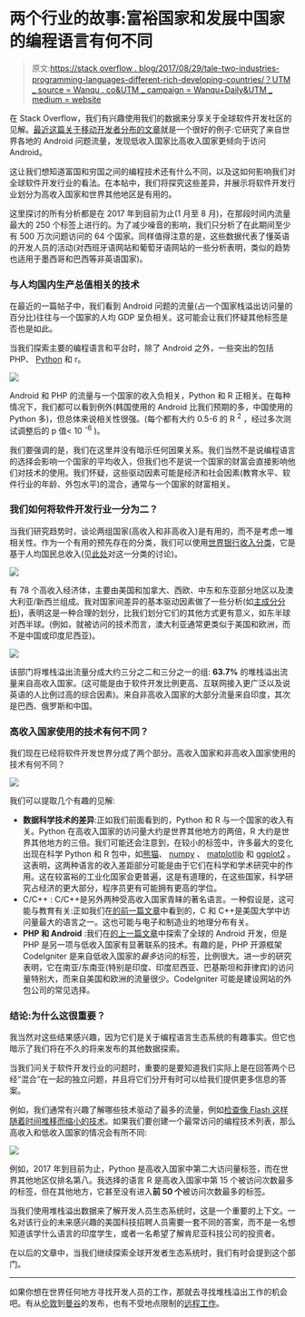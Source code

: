 # 两个行业的故事:富裕国家和发展中国家的编程语言有何不同

> 原文:[https://stack overflow . blog/2017/08/29/tale-two-industries-programming-languages-different-rich-developing-countries/？UTM _ source = Wanqu . co&UTM _ campaign = Wanqu+Daily&UTM _ medium = website](https://stackoverflow.blog/2017/08/29/tale-two-industries-programming-languages-differ-wealthy-developing-countries/?utm_source=wanqu.co&utm_campaign=Wanqu+Daily&utm_medium=website)

在 Stack Overflow，我们有兴趣使用我们的数据来分享关于全球软件开发社区的见解。[最近这篇关于移动开发者分布的文章](https://stackoverflow.blog/2017/08/22/world-mobile-development/?utm_source=so-owned&utm_medium=blog&utm_campaign=gen-blog&utm_content=blog-link&utm_term=income-countries)就是一个很好的例子:它研究了来自世界各地的 Android 问题流量，发现低收入国家比高收入国家更倾向于访问 Android。

这让我们想知道富国和穷国之间的编程技术还有什么不同，以及这如何影响我们对全球软件开发行业的看法。在本帖中，我们将探究这些差异，并展示将软件开发行业划分为高收入国家和世界其他地区是有用的。

这里探讨的所有分析都是在 2017 年到目前为止(1 月至 8 月)，在那段时间内流量最大的 250 个标签上进行的。为了减少噪音的影响，我们只分析了在此期间至少有 500 万次问题访问的 64 个国家。同样值得注意的是，这些数据代表了懂英语的开发人员的活动(对西班牙语网站和葡萄牙语网站的一些分析表明，类似的趋势也适用于墨西哥和巴西等非英语国家)。

### 与人均国内生产总值相关的技术

在最近的一篇帖子中，我们看到 Android 问题的流量(占一个国家栈溢出访问量的百分比)往往与一个国家的人均 GDP 呈负相关。这可能会让我们怀疑其他标签是否也是如此。

当我们探索主要的编程语言和平台时，除了 Android 之外，一些突出的包括 PHP、 [Python](https://stackoverflow.blog/2017/09/06/incredible-growth-python/) 和 r。

![](../Images/e0c701ca0ffe5093819d9cb900b81ebe.png)

Android 和 PHP 的流量与一个国家的收入负相关，Python 和 R 正相关。在每种情况下，我们都可以看到例外(韩国使用的 Android 比我们预期的多，中国使用的 Python 多)，但总体来说相关性很强。(每个都有大约 0.5-6 的 R <sup>2</sup> ，经过多次测试调整后的 p 值< 10 <sup>-6</sup> )。

我们要强调的是，我们在这里并没有暗示任何因果关系。我们当然不是说编程语言的选择会影响一个国家的平均收入，但我们也不是说一个国家的财富会直接影响他们对技术的使用。我们怀疑，这些驱动因素可能是经济和社会因素(教育水平、软件行业的年龄、外包水平)的混合，通常与一个国家的财富相关。

### 我们如何将软件开发行业一分为二？

当我们研究趋势时，谈论两组国家(高收入和非高收入)是有用的，而不是考虑一堆相关性。作为一个有用的预先存在的分类，我们可以使用[世界银行收入分类](https://datahelpdesk.worldbank.org/knowledgebase/articles/906519-world-bank-country-and-lending-groups)，它是基于人均国民总收入(见[此处](https://datahelpdesk.worldbank.org/knowledgebase/articles/378831-why-use-gni-per-capita-to-classify-economies-into)对这一分类的讨论)。

![](../Images/8ac60b57874d3e472c6d706b12292f33.png)

有 78 个高收入经济体，主要由美国和加拿大、西欧、中东和东亚部分地区以及澳大利亚/新西兰组成。我对国家间差异的基本驱动因素做了一些分析(如[主成分分析](https://en.wikipedia.org/wiki/Principal_component_analysis))，表明这是一种合理的划分，比我们划分它们的其他方式更有意义，如东半球对西半球。(例如，就被访问的技术而言，澳大利亚通常更类似于美国和欧洲，而不是中国或印度尼西亚)。

![](../Images/363687da889eed6071e59dffe47fd0fc.png)

该部门将堆栈溢出流量分成大约三分之二和三分之一的组: **63.7%** 的堆栈溢出流量来自高收入国家。(这可能是由于软件开发比例更高、互联网接入更广泛以及说英语的人比例过高的综合因素)。来自非高收入国家的大部分流量来自印度，其次是巴西、俄罗斯和中国。

### 高收入国家使用的技术有何不同？

我们现在已经将软件开发世界分成了两个部分。高收入国家和非高收入国家使用的技术有何不同？

![](../Images/0e93c6539dfb29a4aa78168fde9b272e.png)

我们可以提取几个有趣的见解:

*   **数据科学技术的差异**:正如我们前面看到的，Python 和 R 与一个国家的收入有关。Python 在高收入国家的访问量大约是世界其他地方的两倍，R 大约是世界其他地方的三倍。我们可能还会注意到，在较小的标签中，许多最大的变化出现在科学 Python 和 R 包中，如[熊猫](https://stackoverflow.com/questions/tagged/pandas)、 [numpy](https://stackoverflow.com/questions/tagged/numpy) 、 [matplotlib](https://stackoverflow.com/questions/tagged/matplotlib) 和 [ggplot2](https://stackoverflow.com/questions/tagged/ggplot2) 。这表明，这两种语言的收入差距部分可能是由于它们在科学和学术研究中的作用。这在较富裕的工业化国家会更普遍，这是有道理的，在这些国家，科学研究占经济的更大部分，程序员更有可能拥有更高的学位。
*   C/C++ : C/C++是另外两种受高收入国家青睐的著名语言。一种假设是，这可能与教育有关:正如我们在[的前一篇文章](https://stackoverflow.blog/2017/02/15/how-do-students-use-stack-overflow/)中看到的，C 和 C++是美国大学中访问量最大的语言之一。这也可能与电子和制造业的地理分布有关。
*   **PHP 和 Android** :我们在[的上一篇文章](https://stackoverflow.blog/2017/08/22/world-mobile-development/)中探索了全球的 Android 开发，但是 PHP 是另一项与低收入国家有显著联系的技术。有趣的是，PHP 开源框架 CodeIgniter 是来自低收入国家的*最多*访问的标签，比例很大。进一步的研究表明，它在南亚/东南亚(特别是印度、印度尼西亚、巴基斯坦和菲律宾)的访问量特别大，而来自美国和欧洲的流量很少。CodeIgniter 可能是建设网站的外包公司的常见选择。

### 结论:为什么这很重要？

我当然对这些结果感兴趣，因为它们是关于编程语言生态系统的有趣事实。但它也暗示了我们将在不久的将来发布的其他数据探索。

当我们问关于软件开发行业的问题时，重要的是要知道我们实际上是在回答两个已经“混合”在一起的独立问题，并且将它们分开有时可以给我们提供更多信息的答案。

例如，我们通常有兴趣了解哪些技术驱动了最多的流量，例如[检查像 Flash 这样随着时间推移而缩小的技术](https://stackoverflow.blog/2017/08/01/flash-dead-technologies-might-next/)。如果我们要创建一个最常访问的编程技术列表，那么高收入和低收入国家的情况会有所不同:

![](../Images/75a6ba9f7f4648d1bc20baab7045ff51.png)

例如，2017 年到目前为止，Python 是高收入国家中第二大访问量标签，而在世界其他地区仅排名第八。我选择的语言 R 是高收入国家中第 15 个被访问次数最多的标签，但在其他地方，它甚至没有进入**前 50 个**被访问次数最多的标签。

当我们使用堆栈溢出数据来了解开发人员生态系统时，这是一个重要的上下文。一名对该行业的未来感兴趣的美国科技招聘人员需要一套不同的答案，而不是一名想知道该学什么语言的印度学生，或者一名希望了解肯尼亚科技公司的投资者。

在以后的文章中，当我们继续探索全球开发者生态系统时，我们有时会提到这个部门。

* * *

如果你想在世界任何地方寻找开发人员的工作，那就去寻找堆栈溢出工作的机会吧。有从[伦敦](https://stackoverflow.com/jobs/developer-jobs-in-london?utm_source=so-owned&utm_medium=blog&utm_campaign=dev-c4al&utm_content=c4al-link)到[曼谷](https://stackoverflow.com/jobs/developer-jobs-in-bangkok?utm_source=so-owned&utm_medium=blog&utm_campaign=dev-c4al&utm_content=c4al-link)的发布，也有不受地点限制的[远程工作](https://stackoverflow.com/jobs/remote-developer-jobs?utm_source=so-owned&utm_medium=blog&utm_campaign=dev-c4al&utm_content=c4al-link)。
